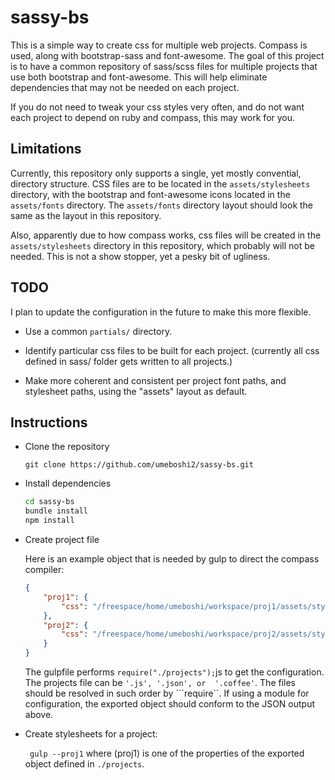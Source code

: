 # sassy-bs

This is a simple way to create css for multiple web projects. Compass is used, along with bootstrap-sass and font-awesome.  The goal of this project is to have a common repository of sass/scss files for multiple projects that use both bootstrap and font-awesome.  This will help eliminate dependencies that may not be needed on each project.

If you do not need to tweak your css styles very often, and do not want each project to depend on ruby and compass, this may work for you.

## Limitations
Currently, this repository only supports a single, yet mostly convential, directory structure.  CSS files are to be located in the ```assets/stylesheets``` directory, with the bootstrap and font-awesome icons located in the ```assets/fonts``` directory.  The ```assets/fonts``` directory layout should look the same as the layout in this repository.

Also, apparently due to how compass works, css files will be created in the ```assets/stylesheets``` directory in this repository, which probably will not be needed.  This is not a show stopper, yet a pesky bit of ugliness.


## TODO

I plan to update the configuration in the future to make this more flexible.

- Use a common ```partials/``` directory.

- Identify particular css files to be built for each project.
  (currently all css defined in sass/ folder gets written to all projects.)
  
- Make more coherent and consistent per project font paths, and stylesheet 
  paths, using the "assets" layout as default.
  
  
## Instructions

- Clone the repository

	```git clone https://github.com/umeboshi2/sassy-bs.git```

- Install dependencies

	```sh
	cd sassy-bs
	bundle install
	npm install
	```
- Create project file

	Here is an example object that is needed by gulp to direct the 
	compass compiler:

	```json
	{
		"proj1": {
			"css": "/freespace/home/umeboshi/workspace/proj1/assets/stylesheets"
		},
		"proj2": {
			"css": "/freespace/home/umeboshi/workspace/proj2/assets/stylesheets"
		}
	}
	```

	The gulpfile performs ```require("./projects");```js to get the 
	configuration.  The projects file can be ```'.js', '.json', or 
	'.coffee'```.  The files should be resolved in such order 
	by ```require``.  If using a module for configuration, the exported 
	object should conform to the JSON output above.

- Create stylesheets for a project:

	``` gulp --proj1``` where (proj1) is one of the properties of the 
	exported object defined in ```./projects```.
	
